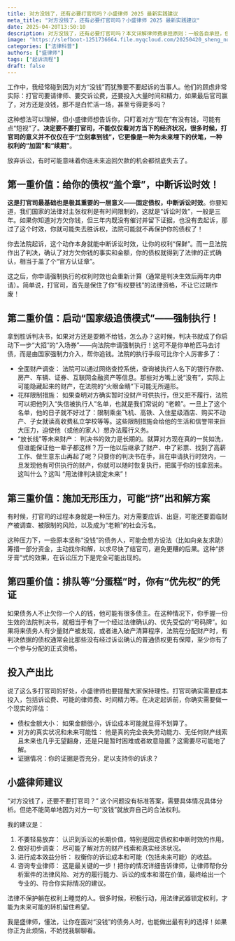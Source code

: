 ```yaml
---
title: 对方没钱了，还有必要打官司吗？小盛律师 2025 最新实践建议
meta_title: "对方没钱了，还有必要打官司吗？小盛律师 2025 最新实践建议"
date: 2025-04-20T13:50:10
description: 对方没钱了，还有必要打官司吗？本文详解律师费承担原则：一般各自承担，但合同约定、知识产权侵权等特殊情况下可由败诉方支付。小盛律师分享如何在合同中设置条款、诉讼中主张律师费及证明费用合理性的实用策略，助您在维权时最大化挽回损失。
image: "https://slefboot-1251736664.file.myqcloud.com/20250420_sheng_no_money.webp"
categories: ["法律科普"]
authors: ["盛律师"]
tags: ["起诉流程"]
draft: false
---
```


工作中，我经常碰到因为对方“没钱”而犹豫要不要起诉的当事人。他们的顾虑非常实际：打官司要请律师、要交诉讼费，还要投入大量时间和精力，如果最后官司赢了，对方还是没钱，那不是白忙活一场，甚至亏得更多吗？

这种想法可以理解，但小盛律师想告诉你，只盯着对方“现在”有没有钱，可能有点“短视”了。**决定要不要打官司，不能仅仅看对方当下的经济状况，很多时候，打官司的意义并不仅仅在于“立刻拿到钱”，它更像是一种为未来埋下的伏笔，一种权利的“加固”和“续期”**。

放弃诉讼，有时可能意味着你连未来追回欠款的机会都彻底失去了。

## 第一重价值：给你的债权“盖个章”，中断诉讼时效！

**这是打官司最基础也是极其重要的一层意义——固定债权，中断诉讼时效**。你要知道，我们国家的法律对主张权利是有时间限制的，这就是“诉讼时效”，一般是三年。如果你知道对方欠你钱，但三年内既没有催讨并留下证据，也没有去起诉，那过了这个时效，你就可能失去胜诉权，法院可能就不再保护你的债权了！

你去法院起诉，这个动作本身就能中断诉讼时效，让你的权利“保鲜”。而一旦法院作出了判决，确认了对方欠你钱的事实和金额，你的债权就得到了法律的正式确认，相当于盖了个“官方认证章”。

这之后，你申请强制执行的权利时效也会重新计算（通常是判决生效后两年内申请）。简单说，打官司，首先是保住了你“有权要钱”的法律资格，不让它过期作废！

## 第二重价值：启动“国家级追债模式”——强制执行！

拿到胜诉判决书，如果对方还是耍赖不给钱，怎么办？这时候，判决书就成了你启动下一步“大招”的“入场券”——向法院申请强制执行！这可不是你单枪匹马去讨债，而是由国家强制力介入，帮你追钱。法院的执行手段可比你个人厉害多了：

- 全面财产调查： 法院可以通过网络查控系统，查询被执行人名下的银行存款、房产、车辆、证券、互联网金融资产等信息。那些对方嘴上说“没有”，实际上可能隐藏起来的财产，在法院的“火眼金睛”下可能无所遁形。
- 花样限制措施： 如果查明对方确实暂时没财产可供执行，但又拒不履行，法院可以把他列入“失信被执行人”名单，也就是我们常说的 “老赖”。一旦上了这个名单，他的日子就不好过了：限制乘坐飞机、高铁、入住星级酒店、购买不动产、子女就读高收费私立学校等等。这些限制措施会给他的生活和信誉带来巨大压力，迫使他（或他的家人）想办法履行义务。
- “放长线”等未来财产： 判决书的效力是长期的。就算对方现在真的一贫如洗，但谁能保证他一辈子都这样？万一他以后继承了财产、中了彩票、找到了高薪工作、做生意东山再起了呢？只要你的判决书在手，且在申请执行时效内，一旦发现他有可供执行的财产，你就可以随时恢复执行，把属于你的钱拿回来。这叫什么？这叫 “用法律判决锁定未来”！

## 第三重价值：施加无形压力，可能“挤”出和解方案

有时候，打官司的过程本身就是一种压力。对方需要应诉、出庭，可能还要面临财产被调查、被限制的风险，以及成为“老赖”的社会污名。

这种压力下，一些原本坚称“没钱”的债务人，可能会想方设法（比如向亲友求助）筹措一部分资金，主动找你和解，以求尽快了结官司，避免更糟的后果。这种“挤牙膏”式的效果，在诉讼压力下是完全可能出现的。

## 第四重价值：排队等“分蛋糕”时，你有“优先权”的凭证

如果债务人不止欠你一个人的钱，他可能有很多债主。在这种情况下，你手握一份生效的法院判决书，就相当于有了一个经过法律确认的、优先受偿的“号码牌”。如果将来债务人有少量财产被发现，或者进入破产清算程序，法院在分配财产时，有判决依据的债权通常会比那些没有经过诉讼确认的普通债权更有保障，至少你有了一个参与分配的正式资格。

## 投入产出比

说了这么多打官司的好处，小盛律师也要提醒大家保持理性。打官司确实需要成本投入，包括诉讼费、可能的律师费、时间精力等。在决定起诉前，你确实需要做一个现实的评估：

- 债权金额大小： 如果金额很小，诉讼成本可能就显得不划算了。
- 对方的真实状况和未来可能性： 他是真的完全丧失劳动能力、无任何财产线索且未来也几乎无望翻身，还是只是暂时困难或者故意隐匿？这需要尽可能地了解。
- 证据情况：你的证据是否充分，足以支持你的诉求？

## 小盛律师建议

“对方没钱了，还要不要打官司？” 这个问题没有标准答案，需要具体情况具体分析。但绝不能简单地因为对方一句“没钱”就放弃自己的合法权利。

我的建议是：

1. 不要轻易放弃： 认识到诉讼的长期价值，特别是固定债权和中断时效的作用。
2. 做好初步调查： 尽可能了解对方的财产线索和真实经济状况。
3. 进行成本效益分析： 权衡你的诉讼成本和可能（包括未来可能）的收益。
4. 咨询专业律师： 这是最关键的一步！把你的情况详细告诉律师，让律师帮你分析案件的法律风险、对方的履行能力、诉讼的成本和潜在价值，最终给出一个专业的、符合你实际情况的建议。

法律不保护躺在权利上睡觉的人。很多时候，积极行动，用法律武器锁定权利，才能为未来可能的转机留住希望。

我是盛律师，懂法，让你在面对“没钱”的债务人时，也能做出最有利的选择！如果你正为此烦恼，不妨找我聊聊看。